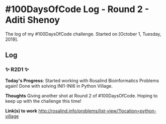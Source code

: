 # #100DaysOfCode Log - Round 2 - Aditi Shenoy

The log of my #100DaysOfCode challenge. Started on [October 1, Tuesday, 2019].

## Log

### ✨ R2D1 ✨

**Today's Progress**: Started working with Rosalind Bioinformatics Problems again! Done with solving INI1-INI6 in Python Village. 

**Thoughts** Giving another shot at Round 2 of #100DaysOfCode. Hoping to keep up with the challenge this time! 

**Link(s) to work** http://rosalind.info/problems/list-view/?location=python-village
